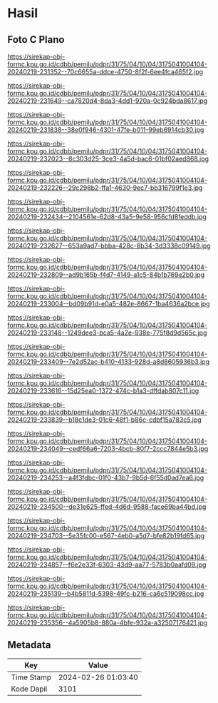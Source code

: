 # Hasil

## Foto C Plano

https://sirekap-obj-formc.kpu.go.id/cdbb/pemilu/pdpr/31/75/04/10/04/3175041004104-20240219-231352--70c6655a-ddce-4750-8f2f-6ee4fca465f2.jpg

https://sirekap-obj-formc.kpu.go.id/cdbb/pemilu/pdpr/31/75/04/10/04/3175041004104-20240219-231649--ca7820d4-8da3-4dd1-920a-0c924bda8617.jpg

https://sirekap-obj-formc.kpu.go.id/cdbb/pemilu/pdpr/31/75/04/10/04/3175041004104-20240219-231838--38e0f946-4301-47fe-b011-99eb6914cb30.jpg

https://sirekap-obj-formc.kpu.go.id/cdbb/pemilu/pdpr/31/75/04/10/04/3175041004104-20240219-232023--8c303d25-3ce3-4a5d-bac6-01bf02aed868.jpg

https://sirekap-obj-formc.kpu.go.id/cdbb/pemilu/pdpr/31/75/04/10/04/3175041004104-20240219-232226--29c298b2-ffa1-4630-9ec7-bb316799f1e3.jpg

https://sirekap-obj-formc.kpu.go.id/cdbb/pemilu/pdpr/31/75/04/10/04/3175041004104-20240219-232434--2104561e-62d8-43a5-9e58-956cfd8feddb.jpg

https://sirekap-obj-formc.kpu.go.id/cdbb/pemilu/pdpr/31/75/04/10/04/3175041004104-20240219-232627--653a9ad7-bbba-428c-8b34-3d3338c09149.jpg

https://sirekap-obj-formc.kpu.go.id/cdbb/pemilu/pdpr/31/75/04/10/04/3175041004104-20240219-232809--ad9b165b-f4d7-4149-a1c5-84b1b769e2b0.jpg

https://sirekap-obj-formc.kpu.go.id/cdbb/pemilu/pdpr/31/75/04/10/04/3175041004104-20240219-233004--bd09b91d-e0a5-482e-8667-1ba4636a2bce.jpg

https://sirekap-obj-formc.kpu.go.id/cdbb/pemilu/pdpr/31/75/04/10/04/3175041004104-20240219-233148--1249dee3-bca5-4a2e-938e-775f8d9d565c.jpg

https://sirekap-obj-formc.kpu.go.id/cdbb/pemilu/pdpr/31/75/04/10/04/3175041004104-20240219-233409--7e2d52ac-b410-4133-928d-a8d8605936b3.jpg

https://sirekap-obj-formc.kpu.go.id/cdbb/pemilu/pdpr/31/75/04/10/04/3175041004104-20240219-233616--15d25ea0-1372-474c-b1a3-dffdab807c11.jpg

https://sirekap-obj-formc.kpu.go.id/cdbb/pemilu/pdpr/31/75/04/10/04/3175041004104-20240219-233839--b18c1de3-01c6-48f1-b86c-cdbf15a783c5.jpg

https://sirekap-obj-formc.kpu.go.id/cdbb/pemilu/pdpr/31/75/04/10/04/3175041004104-20240219-234049--cedf66a6-7203-4bcb-80f7-2ccc7844e5b3.jpg

https://sirekap-obj-formc.kpu.go.id/cdbb/pemilu/pdpr/31/75/04/10/04/3175041004104-20240219-234253--a4f3fdbc-01f0-43b7-9b5d-6f55d0ad7ea6.jpg

https://sirekap-obj-formc.kpu.go.id/cdbb/pemilu/pdpr/31/75/04/10/04/3175041004104-20240219-234500--de31e625-ffed-4d6d-9588-face69ba44bd.jpg

https://sirekap-obj-formc.kpu.go.id/cdbb/pemilu/pdpr/31/75/04/10/04/3175041004104-20240219-234703--5e35fc00-e567-4eb0-a5d7-bfe82b19fd65.jpg

https://sirekap-obj-formc.kpu.go.id/cdbb/pemilu/pdpr/31/75/04/10/04/3175041004104-20240219-234857--f6e2e33f-6303-43d9-aa77-5783b0aafd09.jpg

https://sirekap-obj-formc.kpu.go.id/cdbb/pemilu/pdpr/31/75/04/10/04/3175041004104-20240219-235139--b4b5811d-5398-49fc-b216-ca6c519098cc.jpg

https://sirekap-obj-formc.kpu.go.id/cdbb/pemilu/pdpr/31/75/04/10/04/3175041004104-20240219-235356--4a5905b8-880a-4bfe-932a-a32507176421.jpg


## Metadata

| Key        | Value               |
| ---------- | ------------------- |
| Time Stamp | 2024-02-26 01:03:40 |
| Kode Dapil | 3101                |



